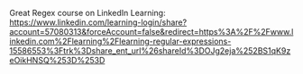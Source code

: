 Great Regex course on LinkedIn Learning:
https://www.linkedin.com/learning-login/share?account=57080313&forceAccount=false&redirect=https%3A%2F%2Fwww.linkedin.com%2Flearning%2Flearning-regular-expressions-15586553%3Ftrk%3Dshare_ent_url%26shareId%3DOJg2eja%252BS1qK9zeOikHNSQ%253D%253D

